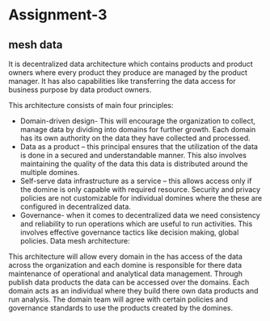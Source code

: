 # **Assignment-3**

## mesh data

It is decentralized data architecture which contains products and product owners where every product they produce are managed by the product manager.
It has also capabilities like transferring the data access for business purpose by data product owners.

This architecture consists of main four principles: 

- Domain-driven design- This will encourage the organization to collect, manage data by dividing into domains for further growth. Each domain has its own authority on the data they have collected and processed.
- Data as a product – this principal ensures that the utilization of the data is done in a secured and understandable manner. This also involves maintaining the quality of the data this data is distributed around the multiple domines.
- Self-serve data infrastructure as a service – this allows access only if the domine is only capable with required resource. Security and privacy policies are not customizable for individual domines where the these are configured in decentralized data.
- Governance- when it comes to decentralized data we need consistency and reliability to run operations which are useful to run activities. This involves effective governance tactics like decision making, global policies.
Data mesh architecture:
 
This architecture will allow every domain in the has access of the data across the organization and each domine is responsible for there data maintenance of operational and analytical data management. 
Through publish data products the data can be accessed over the domains. Each domain acts as an individual where they build there own data products and run analysis. 
The domain team will agree with certain policies and governance standards to use the products created by the domines.
